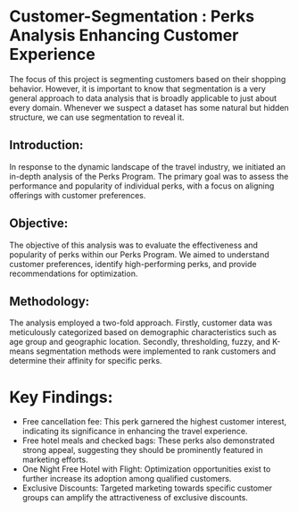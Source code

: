 # Customer-Segmentation : Perks Analysis Enhancing Customer Experience
The focus of this project is segmenting customers based on their shopping behavior. However, it is important to know that segmentation is a very general approach to data analysis that is broadly applicable to just about every domain. Whenever we suspect a dataset has some natural but hidden structure, we can use segmentation to reveal it.
## Introduction:
In response to the dynamic landscape of the travel industry, we initiated an in-depth analysis of the Perks Program. The primary goal was to assess the performance and popularity of individual perks, with a focus on aligning offerings with customer preferences.


## Objective:
The objective of this analysis was to evaluate the effectiveness and popularity of perks within our Perks Program. We aimed to understand customer preferences, identify high-performing perks, and provide recommendations for optimization.


## Methodology:
The analysis employed a two-fold approach. Firstly, customer data was meticulously categorized based on demographic characteristics such as age group and geographic location. Secondly, thresholding, fuzzy, and K-means segmentation methods were implemented to rank customers and determine their affinity for specific perks.

# Key Findings:
- Free cancellation fee: This perk garnered the highest customer interest, indicating its significance in enhancing the travel experience.
- Free hotel meals and checked bags: These perks also demonstrated strong appeal, suggesting they should be prominently featured in marketing efforts.
- One Night Free Hotel with Flight: Optimization opportunities exist to further increase its adoption among qualified customers.
- Exclusive Discounts: Targeted marketing towards specific customer groups can amplify the attractiveness of exclusive discounts.

